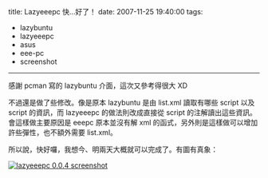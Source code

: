 title: Lazyeeepc 快…好了！
date: 2007-11-25 19:40:00
tags: 
- lazybuntu
- lazyeeepc
- asus
- eee-pc
- screenshot
---

感謝 pcman 寫的 lazybuntu 介面，這次又參考得很大 XD

不過還是做了些修改。像是原本 lazybuntu 是由 list.xml 讀取有哪些 script 以及 script 的資訊，而 lazyeeepc 的做法則改成直接從 script 的注解讀出這些資訊。會這樣做主要原因是 eeepc 原本並沒有解 xml 的函式，另外則是這樣做可以增加許些彈性，也不額外需要 list.xml。

所以說，快好囉，我想今、明兩天大概就可以完成了。有圖有真象：

[![lazyeeepc 0.0.4 screenshot](http://farm3.static.flickr.com/2392/2061547011_b0083935dc.jpg)](http://www.flickr.com/photos/yurenju/2061547011/ "Flickr 上 yurenju 的 lazyeeepc 0.0.4 screenshot")
